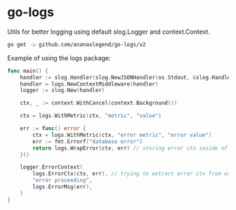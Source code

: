 # go-logs 
Utils for better logging using default slog.Logger and context.Context.

```bash
go get -u github.com/ananaslegend/go-logs/v2
```

Example of using the logs package:
```go
func main() {
    handler := slog.Handler(slog.NewJSONHandler(os.Stdout, &slog.HandlerOptions{Level: slog.LevelDebug, AddSource: true}))
    handler = logs.NewContextMiddleware(handler)
    logger := slog.New(handler)

    ctx, _ := context.WithCancel(context.Background())

    ctx = logs.WithMetric(ctx, "metric", "value")

    err := func() error {
        ctx = logs.WithMetric(ctx, "error metric", "error value")
        err := fmt.Errorf("database error")
        return logs.WrapError(ctx, err) // storing error ctx inside of error
    }()

    logger.ErrorContext(
        logs.ErrorCtx(ctx, err), // trying to extract error ctx from error
        "error proceeding", 
        logs.ErrorMsg(err), 
    )   
}
```

